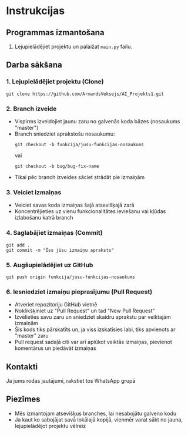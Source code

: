 # Instrukcijas

## Programmas izmantošana
1. Lejupielādējiet projektu un palaižat `main.py` failu.

## Darba sākšana

### 1. Lejupielādējiet projektu (Clone)
```
git clone https://github.com/ArmandsVeksejs/AI_Projekts1.git
```
### 2. Branch izveide
- Vispirms izveidojiet jaunu zaru no galvenās koda bāzes (nosaukums "master")
- Branch sniedziet aprakstošu nosaukumu:
  ```
  git checkout -b funkcija/jusu-funkcijas-nosaukums
  ```
  vai
  ```
  git checkout -b bug/bug-fix-name
  ```
- Tikai pēc branch izveides sāciet strādāt pie izmaiņām

### 3. Veiciet izmaiņas
- Veiciet savas koda izmaiņas šajā atsevišķajā zarā
- Koncentrējieties uz vienu funkcionalitātes ieviešanu vai kļūdas izlabošanu katrā branch

### 4. Saglabājiet izmaiņas (Commit)
```
git add .
git commit -m "Īss jūsu izmaiņu apraksts"
```

### 5. Augšupielādējiet uz GitHub
```
git push origin funkcija/jusu-funkcijas-nosaukums
```

### 6. Iesniedziet izmaiņu pieprasījumu (Pull Request)
- Atveriet repozitoriju GitHub vietnē
- Noklikšķiniet uz "Pull Request" un tad "New Pull Request"
- Izvēlieties savu zaru un sniedziet skaidru aprakstu par veiktajām izmaiņām
- Šis kods tiks pārskatīts un, ja viss izskatīsies labi, tiks apvienots ar "master" zaru
- Pull request sadaļā citi var arī aplūkot veiktās izmaiņas, pievienot komentārus un piedāvāt izmaiņas

## Kontakti

Ja jums rodas jautājumi, rakstiet tos WhatsApp grupā

## Piezīmes

- Mēs izmantojam atsevišķus branches, lai nesabojātu galveno kodu
- Ja kaut ko sabojājat savā lokālajā kopijā, vienmēr varat sākt no jauna, lejupielādējot projektu vēlreiz
